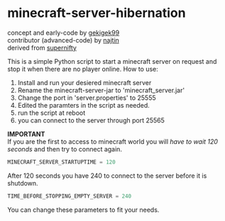 # minecraft-server-hibernation
concept and early-code by [gekigek99](https://github.com/gekigek99/minecraft-vanilla-server-hibernation)<br/>
contributor (advanced-code) by [najtin](https://github.com/najtin/minecraft-server-hibernation)<br/>
derived from [supernifty](https://github.com/supernifty/port-forwarder)<br/>

This is a simple Python script to start a minecraft server on request and stop it when there are no player online.
How to use:
1. Install and run your desiered minecraft server
2. Rename the minecraft-server-jar to 'minecraft_server.jar'
3. Change the port in 'server.properties' to 25555
4. Edited the paramters in the script as needed. 
5. run the script at reboot
6. you can connect to the server through port 25565

**IMPORTANT**	
If you are the first to access to minecraft world you will *have to wait 120 seconds* and then try to connect again.
```Python
MINECRAFT_SERVER_STARTUPTIME = 120 
```
After 120 seconds you have 240 to connect to the server before it is shutdown. 
```Python
TIME_BEFORE_STOPPING_EMPTY_SERVER = 240
```
You can change these parameters to fit your needs.
